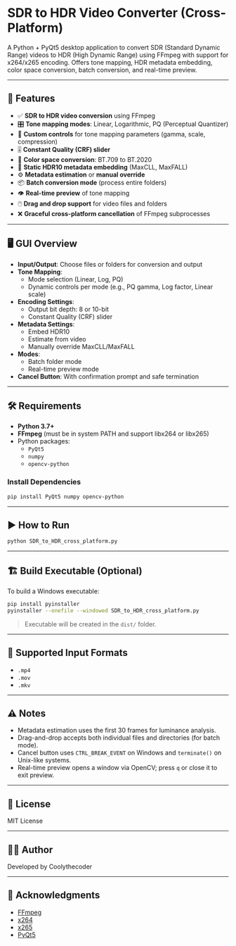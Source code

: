 # SDR to HDR Video Converter (Cross-Platform)

A Python + PyQt5 desktop application to convert SDR (Standard Dynamic Range) videos to HDR (High Dynamic Range) using FFmpeg with support for x264/x265 encoding. Offers tone mapping, HDR metadata embedding, color space conversion, batch conversion, and real-time preview.

---

## 🚀 Features

- ✅ **SDR to HDR video conversion** using FFmpeg
- 🎛️ **Tone mapping modes**: Linear, Logarithmic, PQ (Perceptual Quantizer)
- 🔢 **Custom controls** for tone mapping parameters (gamma, scale, compression)
- 🎚️ **Constant Quality (CRF) slider**
- 🌈 **Color space conversion**: BT.709 to BT.2020
- 📝 **Static HDR10 metadata embedding** (MaxCLL, MaxFALL)
- ⚙️ **Metadata estimation** or **manual override**
- 📦 **Batch conversion mode** (process entire folders)
- 👁️ **Real-time preview** of tone mapping
- 🖱️ **Drag and drop support** for video files and folders
- ❌ **Graceful cross-platform cancellation** of FFmpeg subprocesses

---

## 🖥️ GUI Overview

- **Input/Output**: Choose files or folders for conversion and output
- **Tone Mapping**:
  - Mode selection (Linear, Log, PQ)
  - Dynamic controls per mode (e.g., PQ gamma, Log factor, Linear scale)
- **Encoding Settings**:
  - Output bit depth: 8 or 10-bit
  - Constant Quality (CRF) slider
- **Metadata Settings**:
  - Embed HDR10
  - Estimate from video
  - Manually override MaxCLL/MaxFALL
- **Modes**:
  - Batch folder mode
  - Real-time preview mode
- **Cancel Button**: With confirmation prompt and safe termination

---

## 🛠️ Requirements

- **Python 3.7+**
- **FFmpeg** (must be in system PATH and support libx264 or libx265)
- Python packages:
  - `PyQt5`
  - `numpy`
  - `opencv-python`

### Install Dependencies

```bash
pip install PyQt5 numpy opencv-python
```

---

## ▶️ How to Run

```bash
python SDR_to_HDR_cross_platform.py
```

---

## 🏗️ Build Executable (Optional)

To build a Windows executable:

```bash
pip install pyinstaller
pyinstaller --onefile --windowed SDR_to_HDR_cross_platform.py
```

> Executable will be created in the `dist/` folder.

---

## 📂 Supported Input Formats

- `.mp4`
- `.mov`
- `.mkv`

---

## ⚠️ Notes

- Metadata estimation uses the first 30 frames for luminance analysis.
- Drag-and-drop accepts both individual files and directories (for batch mode).
- Cancel button uses `CTRL_BREAK_EVENT` on Windows and `terminate()` on Unix-like systems.
- Real-time preview opens a window via OpenCV; press `q` or close it to exit preview.

---

## 📄 License

MIT License

---

## 🙋‍♂️ Author

Developed by Coolythecoder

---

## 🙌 Acknowledgments

- [FFmpeg](https://ffmpeg.org/)
- [x264](https://www.videolan.org/developers/x264.html)
- [x265](https://x265.org/)
- [PyQt5](https://riverbankcomputing.com/software/pyqt/)
